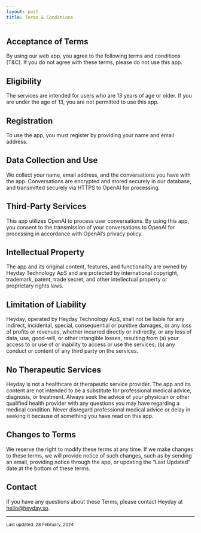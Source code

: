 ```yaml
---
layout: post
title: Terms & Conditions
---
```


## Acceptance of Terms

By using our web app, you agree to the following terms and conditions (T&C). If you do not agree with these terms, please do not use this app.

## Eligibility

The services are intended for users who are 13 years of age or older. If you are under the age of 13, you are not permitted to use this app.

## Registration

To use the app, you must register by providing your name and email address.

## Data Collection and Use

We collect your name, email address, and the conversations you have with the app. Conversations are encrypted and stored securely in our database, and transmitted securely via HTTPS to OpenAI for processing.

## Third-Party Services

This app utilizes OpenAI to process user conversations. By using this app, you consent to the transmission of your conversations to OpenAI for processing in accordance with OpenAI’s privacy policy.

## Intellectual Property

The app and its original content, features, and functionality are owned by Heyday Technology ApS and are protected by international copyright, trademark, patent, trade secret, and other intellectual property or proprietary rights laws.

## Limitation of Liability

Heyday, operated by Heyday Technology ApS, shall not be liable for any indirect, incidental, special, consequential or punitive damages, or any loss of profits or revenues, whether incurred directly or indirectly, or any loss of data, use, good-will, or other intangible losses, resulting from (a) your access to or use of or inability to access or use the services; (b) any conduct or content of any third party on the services.

## No Therapeutic Services

Heyday is not a healthcare or therapeutic service provider. The app and its content are not intended to be a substitute for professional medical advice, diagnosis, or treatment. Always seek the advice of your physician or other qualified health provider with any questions you may have regarding a medical condition. Never disregard professional medical advice or delay in seeking it because of something you have read on this app.

## Changes to Terms

We reserve the right to modify these terms at any time. If we make changes to these terms, we will provide notice of such changes, such as by sending an email, providing notice through the app, or updating the “Last Updated” date at the bottom of these terms.

## Contact

If you have any questions about these Terms, please contact Heyday at hello@heyday.so.

<hr>
<small class="text-gray-600">Last updated: 28 February, 2024</small>